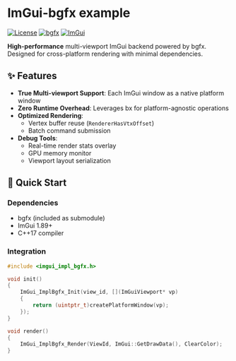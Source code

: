 # ImGui-bgfx example

[![License](https://img.shields.io/badge/license-MIT-blue.svg)](LICENSE)
[![bgfx](https://img.shields.io/badge/built%20with-bgfx-0170CE.svg)](https://bkaradzic.github.io/bgfx/)
[![ImGui](https://img.shields.io/badge/ImGui-v1.89+-brightgreen.svg)](https://github.com/ocornut/imgui)

**High-performance** multi-viewport ImGui backend powered by bgfx. Designed for cross-platform rendering with minimal dependencies.


## ✨ Features

- **True Multi-viewport Support**: Each ImGui window as a native platform window
- **Zero Runtime Overhead**: Leverages bx for platform-agnostic operations
- **Optimized Rendering**:
  - Vertex buffer reuse (`RendererHasVtxOffset`)
  - Batch command submission
- **Debug Tools**:
  - Real-time render stats overlay
  - GPU memory monitor
  - Viewport layout serialization

## 🚀 Quick Start

### Dependencies

- bgfx (included as submodule)
- ImGui 1.89+
- C++17 compiler

### Integration

```cpp
#include <imgui_impl_bgfx.h>

void init() 
{
    ImGui_ImplBgfx_Init(view_id, [](ImGuiViewport* vp) 
    {
        return (uintptr_t)createPlatformWindow(vp);
    });
}

void render() 
{
    ImGui_ImplBgfx_Render(ViewId, ImGui::GetDrawData(), ClearColor);
}
```
